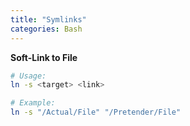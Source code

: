 ```yaml
---
title: "Symlinks"
categories: Bash
---
```


**Soft-Link to File**

```bash
# Usage:
ln -s <target> <link>

# Example:
ln -s "/Actual/File" "/Pretender/File"
```
